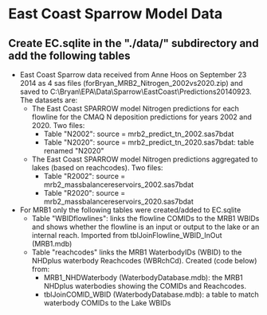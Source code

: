 East Coast Sparrow Model Data
========================================================
<!---
use these command instead of the knit icon if you want the data and work loaded into the R workspace
  library(knitr)
  knit('./data/ECdata.rmd')
-->

Create EC.sqlite in the "./data/" subdirectory and add the following tables
-------------------------
* East Coast Sparrow data received from Anne Hoos on September 23 2014 as 4 sas files (forBryan_MRB2_Nitrogen_2002vs2020.zip) and saved to C:\Bryan\EPA\Data\Sparrow\EastCoast\Predictions20140923. The datasets are: 
  * The East Coast SPARROW model Nitrogen predictions for each flowline for the CMAQ N deposition predictions for years 2002 and 2020. Two files:
    * Table "N2002": source = mrb2_predict_tn_2002.sas7bdat
    * Table "N2020": source = mrb2_predict_tn_2020.sas7bdat: table renamed "N2020" 
  * The East Coast SPARROW model Nitrogen predictions aggregated to lakes (based on reachcodes). Two files:
    * Table "R2002": source = mrb2_massbalancereservoirs_2002.sas7bdat
    * Table "R2020": source = mrb2_massbalancereservoirs_2020.sas7bdat
* For MRB1 only the following tables were created/added to EC.sqlite
  * Table "WBIDflowlines": links the flowline COMIDs to the MRB1 WBIDs and shows whether the flowline is an input or output to the lake or an internal reach. Imported from tblJoinFlowline_WBID_InOut (MRB1.mdb)
  * Table "reachcodes" links the MRB1 WaterbodyIDs (WBID) to the NHDplus waterbody Reachcodes (WBRchCd). Created (code below) from:
    * MRB1_NHDWaterbody (WaterbodyDatabase.mdb): the MRB1 NHDplus waterbodies showing the COMIDs and Reachcodes.
    * tblJoinCOMID_WBID (WaterbodyDatabase.mdb): a table to match waterbody COMIDs to the Lake WBIDs
    





